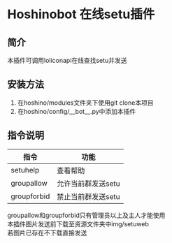 # Hoshinobot 在线setu插件
## 简介
本插件可调用loliconapi在线查找setu并发送
## 安装方法
1. 在hoshino/modules文件夹下使用git clone本项目
2. 在hoshino/config/\_\_bot\_\_.py中添加本插件
## 指令说明
|指令|功能|
|---|---|
|setuhelp|查看帮助|
|groupallow|允许当前群发送setu|
|groupforbid|禁止当前群发送setu|
groupallow和groupforbid只有管理员以上及主人才能使用\
本插件图片发送前下载至资源文件夹中img/setuweb\
若图片已存在不下载直接发送